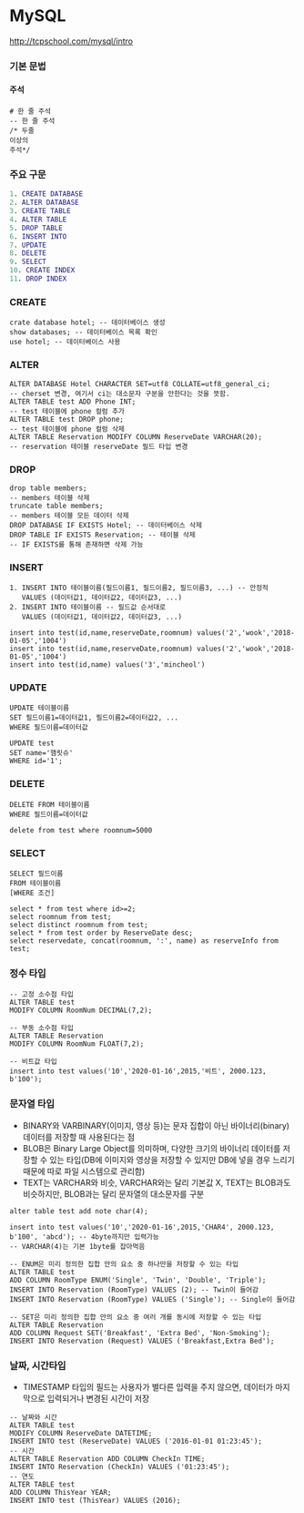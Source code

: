 # MySQL

http://tcpschool.com/mysql/intro

### 기본 문법

#### 주석

~~~mysql
# 한 줄 주석
-- 한 줄 주석
/* 두줄
이상의
주석*/
~~~



### 주요 구문

~~~m
1. CREATE DATABASE
2. ALTER DATABASE
3. CREATE TABLE
4. ALTER TABLE
5. DROP TABLE
6. INSERT INTO
7. UPDATE
8. DELETE
9. SELECT
10. CREATE INDEX
11. DROP INDEX
~~~



### CREATE

~~~mysql
crate database hotel; -- 데이터베이스 생성
show databases; -- 데이터베이스 목록 확인
use hotel; -- 데이터베이스 사용
~~~



### ALTER

~~~mysql
ALTER DATABASE Hotel CHARACTER SET=utf8 COLLATE=utf8_general_ci;
-- cherset 변경, 여기서 ci는 대소문자 구분을 안한다는 것을 뜻함.
ALTER TABLE test ADD Phone INT;
-- test 테이블에 phone 컬럼 추가
ALTER TABLE test DROP phone;
-- test 테이블에 phone 컬럼 삭제
ALTER TABLE Reservation MODIFY COLUMN ReserveDate VARCHAR(20);
-- reservation 테이블 reserveDate 필드 타입 변경
~~~



### DROP

~~~mysql
drop table members;
-- members 테이블 삭제
truncate table members;
-- members 테이블 모든 데이터 삭제
DROP DATABASE IF EXISTS Hotel; -- 데이터베이스 삭제
DROP TABLE IF EXISTS Reservation; -- 테이블 삭제
-- IF EXISTS를 통해 존재하면 삭제 가능
~~~



### INSERT

~~~mysql
1. INSERT INTO 테이블이름(필드이름1, 필드이름2, 필드이름3, ...) -- 안정적
   VALUES (데이터값1, 데이터값2, 데이터값3, ...)
2. INSERT INTO 테이블이름 -- 필드값 순서대로
   VALUES (데이터값1, 데이터값2, 데이터값3, ...)
~~~

~~~mysql
insert into test(id,name,reserveDate,roomnum) values('2','wook','2018-01-05','1004')
insert into test(id,name,reserveDate,roomnum) values('2','wook','2018-01-05','1004')
insert into test(id,name) values('3','mincheol')
~~~



### UPDATE

~~~mysql
UPDATE 테이블이름
SET 필드이름1=데이터값1, 필드이름2=데이터값2, ...
WHERE 필드이름=데이터값
~~~

~~~mysql
UPDATE test
SET name='햄릿슈'
WHERE id='1';
~~~



### DELETE

~~~mysql
DELETE FROM 테이블이름
WHERE 필드이름=데이터값
~~~

~~~mysql
delete from test where roomnum=5000
~~~



### SELECT

~~~mysql
SELECT 필드이름
FROM 테이블이름
[WHERE 조건]
~~~

~~~mysql
select * from test where id>=2;
select roomnum from test;
select distinct roomnum from test;
select * from test order by ReserveDate desc;
select reservedate, concat(roomnum, ':', name) as reserveInfo from test;
~~~



### 정수 타입

~~~mysql
-- 고정 소수점 타입
ALTER TABLE test
MODIFY COLUMN RoomNum DECIMAL(7,2);

-- 부동 소수점 타입
ALTER TABLE Reservation
MODIFY COLUMN RoomNum FLOAT(7,2);

-- 비트값 타입
insert into test values('10','2020-01-16',2015,'비트', 2000.123, b'100');
~~~



### 문자열 타입

- BINARY와 VARBINARY(이미지, 영상 등)는 문자 집합이 아닌 바이너리(binary) 데이터를 저장할 때 사용된다는 점
- BLOB은 Binary Large Object를 의미하며, 다양한 크기의 바이너리 데이터를 저장할 수 있는 타입(DB에 이미지와 영상을 저장할 수 있지만 DB에 넣을 경우 느리기 때문에 따로 파일 시스템으로 관리함)
- TEXT는 VARCHAR와 비슷, VARCHAR와는 달리 기본값 X, TEXT는 BLOB과도 비슷하지만, BLOB과는 달리 문자열의 대소문자를 구분

~~~mysql
alter table test add note char(4);

insert into test values('10','2020-01-16',2015,'CHAR4', 2000.123, b'100', 'abcd'); -- 4byte까지만 입력가능
-- VARCHAR(4)는 기본 1byte를 잡아먹음

-- ENUM은 미리 정의한 집합 안의 요소 중 하나만을 저장할 수 있는 타입
ALTER TABLE test
ADD COLUMN RoomType ENUM('Single', 'Twin', 'Double', 'Triple');
INSERT INTO Reservation (RoomType) VALUES (2); -- Twin이 들어감
INSERT INTO Reservation (RoomType) VALUES ('Single'); -- Single이 들어감

-- SET은 미리 정의한 집합 안의 요소 중 여러 개를 동시에 저장할 수 있는 타입
ALTER TABLE Reservation
ADD COLUMN Request SET('Breakfast', 'Extra Bed', 'Non-Smoking');
INSERT INTO Reservation (Request) VALUES ('Breakfast,Extra Bed');

~~~



### 날짜, 시간타입

- TIMESTAMP 타입의 필드는 사용자가 별다른 입력을 주지 않으면, 데이터가 마지막으로 입력되거나 변경된 시간이 저장

~~~mysql
-- 날짜와 시간
ALTER TABLE test
MODIFY COLUMN ReserveDate DATETIME;
INSERT INTO test (ReserveDate) VALUES ('2016-01-01 01:23:45');
-- 시간
ALTER TABLE Reservation ADD COLUMN CheckIn TIME;
INSERT INTO Reservation (CheckIn) VALUES ('01:23:45');
-- 연도
ALTER TABLE test
ADD COLUMN ThisYear YEAR;
INSERT INTO test (ThisYear) VALUES (2016);
~~~



